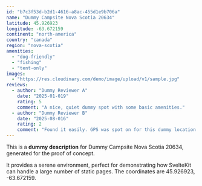 ```yaml
---
id: "b7c3f53d-b2d1-4616-a8ac-455d1e9b706a"
name: "Dummy Campsite Nova Scotia 20634"
latitude: 45.926923
longitude: -63.672159
continent: "north-america"
country: "canada"
region: "nova-scotia"
amenities:
  - "dog-friendly"
  - "fishing"
  - "tent-only"
images:
  - "https://res.cloudinary.com/demo/image/upload/v1/sample.jpg"
reviews:
  - author: "Dummy Reviewer A"
    date: "2025-01-019"
    rating: 5
    comment: "A nice, quiet dummy spot with some basic amenities."
  - author: "Dummy Reviewer B"
    date: "2025-08-016"
    rating: 2
    comment: "Found it easily. GPS was spot on for this dummy location."
---
```


This is a **dummy description** for Dummy Campsite Nova Scotia 20634, generated for the proof of concept.

It provides a serene environment, perfect for demonstrating how SvelteKit can handle a large number of static pages. The coordinates are 45.926923, -63.672159.
